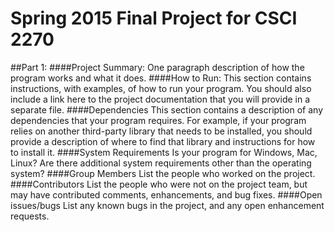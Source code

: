 # Spring 2015 Final Project for CSCI 2270 
##Part 1: 
####Project Summary:
One	paragraph description	of how the program works and what it does.
####How to Run:
This section contains	instructions,	with examples, of how to run your program. You should also include a link here to the project documentation that you will provide in a separate	file.
####Dependencies
This section contains a	description	of any dependencies that your program	requires.	For	example, if your program relies	on another	third-party	library that needs to be installed,	you	should provide a description of where	to find that library and instructions for how to install it.
####System	Requirements
Is your program	for Windows, Mac, Linux?	Are there	additional system	requirements other than the	operating	system?
####Group	Members
List the	people who worked on the project.
####Contributors
List the people who	were not on the	project	team,	but may	have contributed comments, enhancements, and	bug	fixes.
####Open	issues/bugs
List any known bugs in the project,	and any open enhancement requests.
